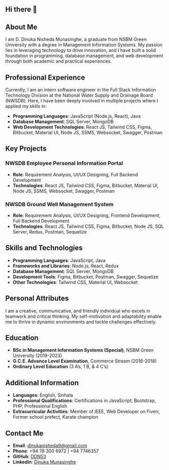 ## Hi there 👋



## About Me
I am D. Dinuka Nisheda Munasinghe, a graduate from NSBM Green University with a degree in Management Information Systems. My passion lies in leveraging technology to drive innovation, and I have built a solid foundation in programming, database management, and web development through both academic and practical experiences.

## Professional Experience
Currently, I am an intern software engineer in the Full Stack Information Technology Division at the National Water Supply and Drainage Board (NWSDB). Here, I have been deeply involved in multiple projects where I applied my skills in:

- **Programming Languages**: JavaScript (Node.js, React), Java
- **Database Management**: SQL Server, MongoDB
- **Web Development Technologies**: React JS, Tailwind CSS, Figma, Bitbucket, Material UI, Node JS, SSMS, Websocket, Swagger, Postman

## Key Projects

### NWSDB Employee Personal Information Portal
- **Role**: Requirement Analysis, UI/UX Designing, Full Backend Development
- **Technologies**: React JS, Tailwind CSS, Figma, Bitbucket, Material UI, Node JS, SSMS, Websocket, Swagger, Postman

### NWSDB Ground Well Management System
- **Role**: Requirement Analysis, UI/UX Designing, Frontend Development, Full Backend Development
- **Technologies**: React JS, Tailwind CSS, Figma, Bitbucket, Node JS, SQL Server, Redux, Postman, Sequelize

## Skills and Technologies
- **Programming Languages**: JavaScript, Java
- **Frameworks and Libraries**: Node.js, React, Redux
- **Database Management**: SQL Server, MongoDB
- **Development Tools**: Figma, Bitbucket, Postman, Swagger, Sequelize
- **Other Technologies**: Tailwind CSS, Material UI, Websocket

## Personal Attributes
I am a creative, communicative, and friendly individual who excels in teamwork and critical thinking. My self-motivation and adaptability enable me to thrive in dynamic environments and tackle challenges effectively.

## Education
- **BSc in Management Information Systems (Special)**, NSBM Green University (2019-2023)
- **G.C.E. Advance Level Examination**, Commerce Stream (2016-2018)
- **Ordinary Level Education** (3 A’s, 1 B, & 4 C’s)

## Additional Information
- **Languages**: English, Sinhala
- **Professional Qualifications**: Certifications in JavaScript, Bootstrap, PHP, Professional English
- **Extracurricular Activities**: Member of IEEE, Web Developer on Fiverr, Former school prefect, Karate champion

## Contact Me
- **Email**: [dinukanisheda9@gmail.com](mailto:dinukanisheda9@gmail.com)
- **Phone**: +94 78 300 6972 | +94 7746357
- **GitHub**: [DDN53](https://github.com/DDN53)
- **LinkedIn**: [Dinuka Munasinghe](https://www.linkedin.com/in/dinuka-munasinghe)

